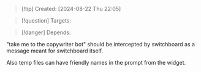 
>[!tip] Created: [2024-08-22 Thu 22:05]

>[!question] Targets: 

>[!danger] Depends: 

"take me to the copywriter bot" should be intercepted by switchboard as a message meant for switchboard itself.

Also temp files can have friendly names in the prompt from the widget.